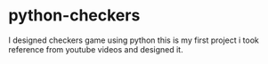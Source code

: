 # python-checkers
I designed checkers game using python  this is my first project i took reference from youtube videos and designed it.
